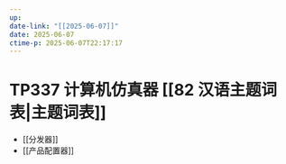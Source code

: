 ```yaml
---
up:
date-link: "[[2025-06-07]]"
date: 2025-06-07
ctime-p: 2025-06-07T22:17:17
---
```


# TP337 计算机仿真器 [[82 汉语主题词表|主题词表]]

- [[分发器]]
- [[产品配置器]]
